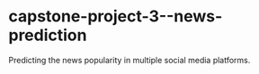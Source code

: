 # capstone-project-3--news-prediction
Predicting the news popularity in multiple social media platforms.
